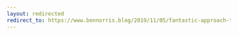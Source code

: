 ```yaml
---
layout: redirected
redirect_to: https://www.bennorris.blog/2019/11/05/fantastic-approach-to.html
---
```

